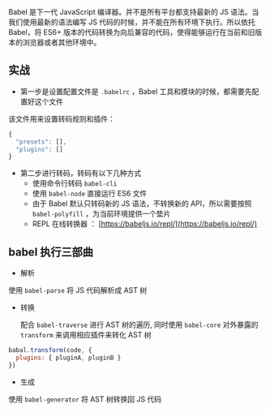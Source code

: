 Babel 是下一代 JavaScript 编译器。并不是所有平台都支持最新的 JS 语法。当我们使用最新的语法编写 JS 代码的时候，并不能在所有环境下执行。所以依托 Babel，将 ES6+ 版本的代码转换为向后兼容的代码，使得能够运行在当前和旧版本的浏览器或者其他环境中。

## 实战
- 第一步是设置配置文件是 `.babelrc` ，Babel 工具和模块的时候，都需要先配置好这个文件

该文件用来设置转码规则和插件：
```js
{
  "presets": [],
  "plugins": []
}
```

- 第二步进行转码，转码有以下几种方式
  - 使用命令行转码 `babel-cli`
  - 使用 `babel-node` 直接运行 ES6 文件
  - 由于 Babel 默认只转码新的 JS 语法，不转换新的 API，所以需要按照 `babel-polyfill` ，为当前环境提供一个垫片
  - REPL 在线转换器 ： [https://babeljs.io/repl/](https://babeljs.io/repl/)

## babel 执行三部曲
- 解析

 使用 `babel-parse` 将 JS 代码解析成 AST 树

- 转换

  配合 `babel-traverse` 进行 AST 树的遍历, 同时使用 `babel-core` 对外暴露的 `transform` 来调用相应插件来转化 AST 树
```js
babal.transform(code, {
  plugins: { pluginA, pluginB }
})
```
- 生成

使用 `babel-generator` 将 AST 树转换回 JS 代码